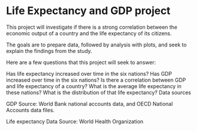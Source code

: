 # Life Expectancy and GDP project
This project will investigate if there is a strong correlation between the economic output of a country and the life expectancy of its citizens.

The goals are to prepare data, followed by analysis with plots, and seek to explain the findings from the study.

Here are a few questions that this project will seek to answer:

Has life expectancy increased over time in the six nations?
Has GDP increased over time in the six nations?
Is there a correlation between GDP and life expectancy of a country?
What is the average life expectancy in these nations?
What is the distribution of that life expectancy?
Data sources

GDP Source: World Bank national accounts data, and OECD National Accounts data files.

Life expectancy Data Source: World Health Organization
